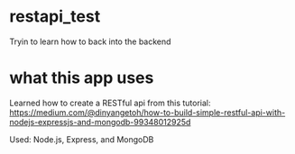 # restapi_test
Tryin to learn how to back into the backend

# what this app uses
Learned how to create a RESTful api from this tutorial: https://medium.com/@dinyangetoh/how-to-build-simple-restful-api-with-nodejs-expressjs-and-mongodb-99348012925d

Used: Node.js, Express, and MongoDB
